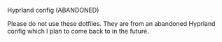 Hyprland config (ABANDONED)

Please do not use these dotfiles. They are from an abandoned Hyprland config which I plan to come back to in the future.
